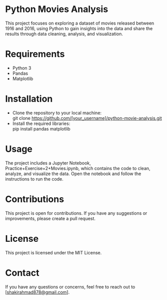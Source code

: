 # Python Movies Analysis
This project focuses on exploring a dataset of movies released between 1916 and 2016, using Python to gain insights into the data and share the results through data cleaning, analysis, and visualization.

# Requirements 
- Python 3
- Pandas 
- Matplotlib 
# Installation
- Clone the repository to your local machine:<br>
git clone https://github.com/[your_username]/python-movie-analysis.git<br>
- Install the required libraries:<br>
pip install pandas matplotlib<br>

# Usage
The project includes a Jupyter Notebook, Practice+Exercise+2+Movies.ipynb, which contains the code to clean, analyze, and visualize the data. Open the notebook and follow the instructions to run the code.

# Contributions
This project is open for contributions. If you have any suggestions or improvements, please create a pull request.

# License
This project is licensed under the MIT License.

# Contact
If you have any questions or concerns, feel free to reach out to [shakirahmad878@gmail.com].
